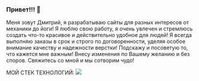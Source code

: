 ### Привет!!! 👋
Меня зовут Дмитрий, я разрабатываю сайты для разных интересов от механики до йоги! Я люблю свою работу, я очень увлечен и стремлюсь создать что-то красивое и действительно удобное для людей! Я всегда выполняю заказы в срок и строго по договоренности, уделяя особое внимание качеству и надежности верстки! Подскажу и посоветую то, что кажется мне важным! Внесу изменения по Вашему желанию и без споров. Свяжитесь со мной и мы сотворим чудо!
<br>

МОЙ СТЕК ТЕХНОЛОГИЙ:
<img src="https://img.shields.io/badge/Html-ЦВЕТ ФОНА?style=for-the-badge&logo=НАЗВАНИЕ ЛОГОТИПА&logoColor=ЦВЕТ ЛОГОТИПА"/>




